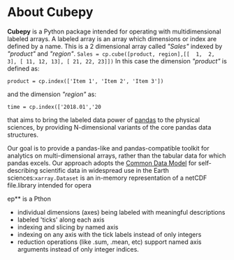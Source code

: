# About Cubepy

**Cubepy** is a Python package intended for operating with multidimensional labeled arrays. A labeled array is an array which dimensions or index are defined by a name.
This is a 2 dimensional array called *"Sales"* indexed by *"product"* and *"region"*.
`Sales = cp.cube([product, region],[[  1,  2,  3], [ 11, 12, 13], [ 21, 22, 23]])`
In this case the dimension *"product"* is defined as:

    product = cp.index(['Item 1', 'Item 2', 'Item 3'])
and the dimension *"region"* as:

    time = cp.index(['2018.01','20

that aims to bring the labeled data power of  [pandas](http://pandas.pydata.org/)  to the physical sciences, by providing N-dimensional variants of the core pandas data structures.

Our goal is to provide a pandas-like and pandas-compatible toolkit for analytics on multi-dimensional arrays, rather than the tabular data for which pandas excels. Our approach adopts the  [Common Data Model](http://www.unidata.ucar.edu/software/thredds/current/netcdf-java/CDM)  for self- describing scientific data in widespread use in the Earth sciences:`xarray.Dataset`  is an in-memory representation of a netCDF file.library intended for opera

ep** is a Pthon 
-   individual dimensions (axes) being labeled with meaningful descriptions
-   labeled 'ticks' along each axis
-   indexing and slicing by named axis
-   indexing on any axis with the tick labels instead of only integers
-   reduction operations (like .sum, .mean, etc) support named axis arguments instead of only integer indices.
<!--stackedit_data:
eyJoaXN0b3J5IjpbLTE0MDE3NzkwMzgsLTE0MDg2ODM5NjEsMj
gxNzY1NDQ2LC03NjUwNjc1NDUsOTI1ODA5NTg3LDE4ODg4MzY0
MTIsLTE2ODg2NTE2ODAsLTY1ODA1MzAwMCwxMzkyOTMzODg0LD
E2MTk1ODk3NSwxNTQ0MDA2NDEsLTEyNjc3MDU5NjcsLTI0Mzgy
MDMyOCwxNDIyMTc0NDA2LC0xMzAzNDA0NTE4LDQ2NjIyNDI2MC
w5MDE1MzgwOTYsMjY4MjE0NjM2XX0=
-->